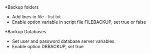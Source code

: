 *Backup folders
- Add lines in file - list.txt
- Enable option variable in script file FILEBACKUP, set true or false

*Backup Databases
- Set user and password database server variables
- Enable option DBBACKUP, set true
